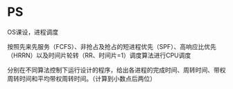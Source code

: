 # PS
OS课设，进程调度


按照先来先服务（FCFS）、非抢占及抢占的短进程优先（SPF）、高响应比优先（HRRN）以及时间片轮转（RR、时间片=1）调度算法进行CPU调度

分别在不同算法控制下运行设计的程序，给出各进程的完成时间、周转时间、带权周转时间和平均带权周转时间。（计算到小数点后两位）

